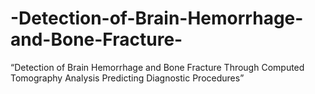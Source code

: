 # -Detection-of-Brain-Hemorrhage-and-Bone-Fracture-
“Detection of Brain Hemorrhage and Bone Fracture Through Computed Tomography Analysis Predicting  Diagnostic Procedures”
